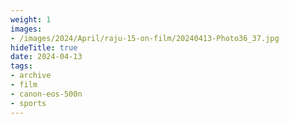 ```yaml
---
weight: 1
images:
- /images/2024/April/raju-15-on-film/20240413-Photo36_37.jpg
hideTitle: true
date: 2024-04-13
tags:
- archive
- film
- canon-eos-500n
- sports
---
```

